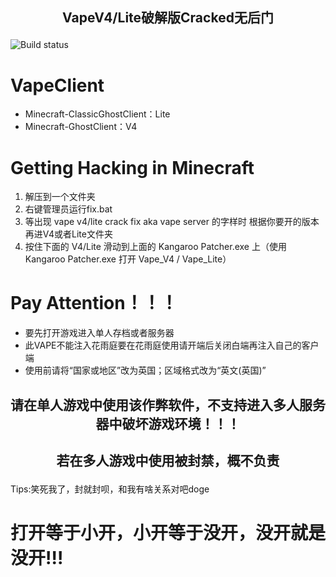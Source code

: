 ## <p align="center">VapeV4/Lite破解版Cracked无后门</p>

![Build status](https://www.vape.gg/)

# VapeClient
- Minecraft-ClassicGhostClient：Lite
- Minecraft-GhostClient：V4


# Getting Hacking in Minecraft
1. 解压到一个文件夹
2. 右键管理员运行fix.bat
3. 等出现 vape v4/lite crack fix aka vape server 的字样时 根据你要开的版本再进V4或者Lite文件夹
4. 按住下面的  V4/Lite  滑动到上面的  Kangaroo Patcher.exe  上（使用 Kangaroo Patcher.exe 打开 Vape_V4 / Vape_Lite）

# Pay Attention！！！
- 要先打开游戏进入单人存档或者服务器
- 此VAPE不能注入花雨庭要在花雨庭使用请开端后关闭白端再注入自己的客户端
- 使用前请将“国家或地区”改为英国；区域格式改为“英文(英国)”


## <p align="center">请在单人游戏中使用该作弊软件，不支持进入多人服务器中破坏游戏环境！！！</p>
## <p align="center">若在多人游戏中使用被封禁，概不负责</p>

Tips:笑死我了，封就封呗，和我有啥关系对吧doge
# 打开等于小开，小开等于没开，没开就是没开!!!
